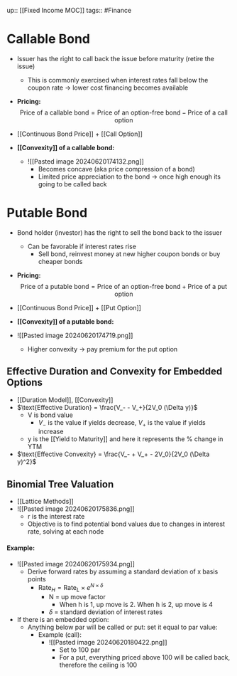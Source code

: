 up:: [[Fixed Income MOC]]
tags:: #Finance
# Callable Bond
- Issuer has the right to call back the issue before maturity (retire the issue)
	- This is commonly exercised when interest rates fall below the coupon rate -> lower cost financing becomes available
- **Pricing:**
$$\text{Price of a callable bond} = \text{Price of an option-free bond} - \text{Price of a call option}$$
- [[Continuous Bond Price]] + [[Call Option]]

- **[[Convexity]] of a callable bond:**
	- ![[Pasted image 20240620174132.png]]
		- Becomes concave (aka price compression of a bond)
		- Limited price appreciation to the bond -> once high enough its going to be called back
# Putable Bond
- Bond holder (investor) has the right to sell the bond back to the issuer
	- Can be favorable if interest rates rise
		- Sell bond, reinvest money at new higher coupon bonds or buy cheaper bonds
- **Pricing:**
$$\text{Price of a putable bond} = \text{Price of an option-free bond} + \text{Price of a put option}$$
- [[Continuous Bond Price]] + [[Put Option]]

- **[[Convexity]] of a putable bond:**
- ![[Pasted image 20240620174719.png]]
	- Higher convexity -> pay premium for the put option
## Effective Duration and Convexity for Embedded Options
- [[Duration Model]], [[Convexity]]
- $\text{Effective Duration} = \frac{V_- - V_+}{2V_0 (\Delta y)}$
	- V is bond value
		- $V_-$ is the value if yields decrease, $V_+$ is the value if yields increase
	- y is the [[Yield to Maturity]] and here it represents the % change in YTM
- $\text{Effective Convexity} = \frac{V_- + V_+ - 2V_0}{2V_0 (\Delta y)^2}$
## Binomial Tree Valuation
- [[Lattice Methods]]
- ![[Pasted image 20240620175836.png]]
	- r is the interest rate
	- Objective is to find potential bond values due to changes in interest rate, solving at each node
#### Example:
- ![[Pasted image 20240620175934.png]]
	- Derive forward rates by assuming a standard deviation of x basis points
		- $\text{Rate}_H = \text{Rate}_L\times e^{N\times \delta}$
			- N = up move factor 
				- When h is 1, up move is 2. When h is 2, up move is 4
			- $\delta$ = standard deviation of interest rates
- If there is an embedded option:
	- Anything below par will be called or put: set it equal to par value:
		- Example (call):
			- ![[Pasted image 20240620180422.png]]
				- Set to 100 par
				- For a put, everything priced above 100 will be called back, therefore the ceiling is 100